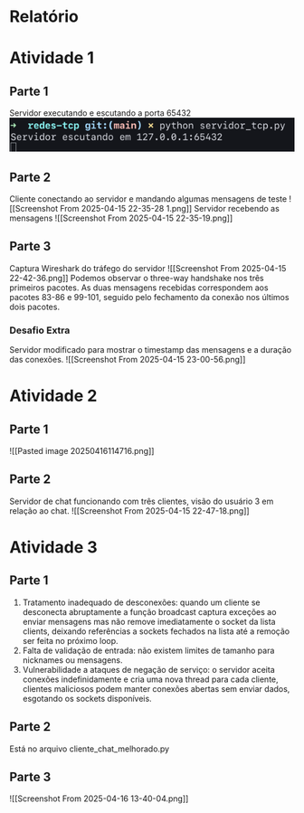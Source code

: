 # Relatório

# Atividade 1
## Parte 1
Servidor executando e escutando a porta 65432
![Screenshot From 2025-04-15 22-34-29.png](https://raw.githubusercontent.com/goerll/redes-tcp/refs/heads/main/Screenshot%20From%202025-04-15%2022-34-29.png)

## Parte 2
Cliente conectando ao servidor e mandando algumas mensagens de teste
![[Screenshot From 2025-04-15 22-35-28 1.png]]
Servidor recebendo as mensagens
![[Screenshot From 2025-04-15 22-35-19.png]]

## Parte 3
Captura Wireshark do tráfego do servidor
![[Screenshot From 2025-04-15 22-42-36.png]]
Podemos observar o three-way handshake nos três primeiros pacotes. As duas mensagens recebidas correspondem aos pacotes 83-86 e 99-101, seguido pelo fechamento da conexão nos últimos dois pacotes.

### Desafio Extra
Servidor modificado para mostrar o timestamp das mensagens e a duração das conexões.
![[Screenshot From 2025-04-15 23-00-56.png]]

# Atividade 2
## Parte 1

![[Pasted image 20250416114716.png]]
## Parte 2
Servidor de chat funcionando com três clientes, visão do usuário 3 em relação ao chat.
![[Screenshot From 2025-04-15 22-47-18.png]]

# Atividade 3
## Parte 1
1. Tratamento inadequado de desconexões: quando um cliente se desconecta abruptamente a função broadcast captura exceções ao enviar mensagens mas não remove imediatamente o socket da lista clients, deixando referências a sockets fechados na lista até a remoção ser feita no próximo loop.
2. Falta de validação de entrada: não existem limites de tamanho para nicknames ou mensagens.
3. Vulnerabilidade a ataques de negação de serviço: o servidor aceita conexões indefinidamente e cria uma nova thread para cada cliente, clientes maliciosos podem manter conexões abertas sem enviar dados, esgotando os sockets disponíveis.

## Parte 2
Está no arquivo cliente_chat_melhorado.py

## Parte 3
![[Screenshot From 2025-04-16 13-40-04.png]]
